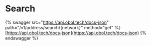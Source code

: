 # Search

{% swagger src="https://api.obol.tech/docs-json" path="/v1/address/search/{network}" method="get" %}
[https://api.obol.tech/docs-json](https://api.obol.tech/docs-json)
{% endswagger %}
